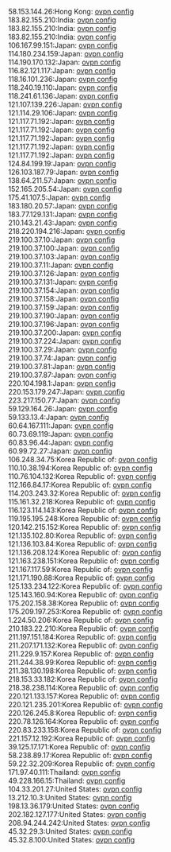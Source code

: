 58.153.144.26:Hong Kong: [ovpn config](vpn/58_153_144_26.ovpn)  
183.82.155.210:India: [ovpn config](vpn/183_82_155_210.ovpn)  
183.82.155.210:India: [ovpn config](vpn/183_82_155_210.ovpn)  
183.82.155.210:India: [ovpn config](vpn/183_82_155_210.ovpn)  
106.167.99.151:Japan: [ovpn config](vpn/106_167_99_151.ovpn)  
114.180.234.159:Japan: [ovpn config](vpn/114_180_234_159.ovpn)  
114.190.170.132:Japan: [ovpn config](vpn/114_190_170_132.ovpn)  
116.82.121.117:Japan: [ovpn config](vpn/116_82_121_117.ovpn)  
118.16.101.236:Japan: [ovpn config](vpn/118_16_101_236.ovpn)  
118.240.19.110:Japan: [ovpn config](vpn/118_240_19_110.ovpn)  
118.241.61.136:Japan: [ovpn config](vpn/118_241_61_136.ovpn)  
121.107.139.226:Japan: [ovpn config](vpn/121_107_139_226.ovpn)  
121.114.29.106:Japan: [ovpn config](vpn/121_114_29_106.ovpn)  
121.117.71.192:Japan: [ovpn config](vpn/121_117_71_192.ovpn)  
121.117.71.192:Japan: [ovpn config](vpn/121_117_71_192.ovpn)  
121.117.71.192:Japan: [ovpn config](vpn/121_117_71_192.ovpn)  
121.117.71.192:Japan: [ovpn config](vpn/121_117_71_192.ovpn)  
121.117.71.192:Japan: [ovpn config](vpn/121_117_71_192.ovpn)  
124.84.199.19:Japan: [ovpn config](vpn/124_84_199_19.ovpn)  
126.103.187.79:Japan: [ovpn config](vpn/126_103_187_79.ovpn)  
138.64.211.57:Japan: [ovpn config](vpn/138_64_211_57.ovpn)  
152.165.205.54:Japan: [ovpn config](vpn/152_165_205_54.ovpn)  
175.41.107.5:Japan: [ovpn config](vpn/175_41_107_5.ovpn)  
183.180.20.57:Japan: [ovpn config](vpn/183_180_20_57.ovpn)  
183.77.129.131:Japan: [ovpn config](vpn/183_77_129_131.ovpn)  
210.143.21.43:Japan: [ovpn config](vpn/210_143_21_43.ovpn)  
218.220.194.216:Japan: [ovpn config](vpn/218_220_194_216.ovpn)  
219.100.37.10:Japan: [ovpn config](vpn/219_100_37_10.ovpn)  
219.100.37.100:Japan: [ovpn config](vpn/219_100_37_100.ovpn)  
219.100.37.103:Japan: [ovpn config](vpn/219_100_37_103.ovpn)  
219.100.37.11:Japan: [ovpn config](vpn/219_100_37_11.ovpn)  
219.100.37.126:Japan: [ovpn config](vpn/219_100_37_126.ovpn)  
219.100.37.131:Japan: [ovpn config](vpn/219_100_37_131.ovpn)  
219.100.37.154:Japan: [ovpn config](vpn/219_100_37_154.ovpn)  
219.100.37.158:Japan: [ovpn config](vpn/219_100_37_158.ovpn)  
219.100.37.159:Japan: [ovpn config](vpn/219_100_37_159.ovpn)  
219.100.37.190:Japan: [ovpn config](vpn/219_100_37_190.ovpn)  
219.100.37.196:Japan: [ovpn config](vpn/219_100_37_196.ovpn)  
219.100.37.200:Japan: [ovpn config](vpn/219_100_37_200.ovpn)  
219.100.37.224:Japan: [ovpn config](vpn/219_100_37_224.ovpn)  
219.100.37.29:Japan: [ovpn config](vpn/219_100_37_29.ovpn)  
219.100.37.74:Japan: [ovpn config](vpn/219_100_37_74.ovpn)  
219.100.37.81:Japan: [ovpn config](vpn/219_100_37_81.ovpn)  
219.100.37.87:Japan: [ovpn config](vpn/219_100_37_87.ovpn)  
220.104.198.1:Japan: [ovpn config](vpn/220_104_198_1.ovpn)  
220.153.179.247:Japan: [ovpn config](vpn/220_153_179_247.ovpn)  
223.217.150.77:Japan: [ovpn config](vpn/223_217_150_77.ovpn)  
59.129.164.26:Japan: [ovpn config](vpn/59_129_164_26.ovpn)  
59.133.13.4:Japan: [ovpn config](vpn/59_133_13_4.ovpn)  
60.64.167.111:Japan: [ovpn config](vpn/60_64_167_111.ovpn)  
60.73.69.119:Japan: [ovpn config](vpn/60_73_69_119.ovpn)  
60.83.96.44:Japan: [ovpn config](vpn/60_83_96_44.ovpn)  
60.99.72.27:Japan: [ovpn config](vpn/60_99_72_27.ovpn)  
106.248.34.75:Korea Republic of: [ovpn config](vpn/106_248_34_75.ovpn)  
110.10.38.194:Korea Republic of: [ovpn config](vpn/110_10_38_194.ovpn)  
110.76.104.132:Korea Republic of: [ovpn config](vpn/110_76_104_132.ovpn)  
112.166.84.17:Korea Republic of: [ovpn config](vpn/112_166_84_17.ovpn)  
114.203.243.32:Korea Republic of: [ovpn config](vpn/114_203_243_32.ovpn)  
115.161.32.218:Korea Republic of: [ovpn config](vpn/115_161_32_218.ovpn)  
116.123.114.143:Korea Republic of: [ovpn config](vpn/116_123_114_143.ovpn)  
119.195.195.248:Korea Republic of: [ovpn config](vpn/119_195_195_248.ovpn)  
120.142.215.152:Korea Republic of: [ovpn config](vpn/120_142_215_152.ovpn)  
121.135.102.80:Korea Republic of: [ovpn config](vpn/121_135_102_80.ovpn)  
121.136.103.84:Korea Republic of: [ovpn config](vpn/121_136_103_84.ovpn)  
121.136.208.124:Korea Republic of: [ovpn config](vpn/121_136_208_124.ovpn)  
121.163.238.151:Korea Republic of: [ovpn config](vpn/121_163_238_151.ovpn)  
121.167.117.59:Korea Republic of: [ovpn config](vpn/121_167_117_59.ovpn)  
121.171.190.88:Korea Republic of: [ovpn config](vpn/121_171_190_88.ovpn)  
125.133.234.122:Korea Republic of: [ovpn config](vpn/125_133_234_122.ovpn)  
125.143.160.94:Korea Republic of: [ovpn config](vpn/125_143_160_94.ovpn)  
175.202.158.38:Korea Republic of: [ovpn config](vpn/175_202_158_38.ovpn)  
175.209.197.253:Korea Republic of: [ovpn config](vpn/175_209_197_253.ovpn)  
1.224.50.206:Korea Republic of: [ovpn config](vpn/1_224_50_206.ovpn)  
210.183.22.210:Korea Republic of: [ovpn config](vpn/210_183_22_210.ovpn)  
211.197.151.184:Korea Republic of: [ovpn config](vpn/211_197_151_184.ovpn)  
211.207.171.132:Korea Republic of: [ovpn config](vpn/211_207_171_132.ovpn)  
211.229.9.157:Korea Republic of: [ovpn config](vpn/211_229_9_157.ovpn)  
211.244.38.99:Korea Republic of: [ovpn config](vpn/211_244_38_99.ovpn)  
211.38.130.198:Korea Republic of: [ovpn config](vpn/211_38_130_198.ovpn)  
218.153.33.182:Korea Republic of: [ovpn config](vpn/218_153_33_182.ovpn)  
218.38.238.114:Korea Republic of: [ovpn config](vpn/218_38_238_114.ovpn)  
220.121.133.157:Korea Republic of: [ovpn config](vpn/220_121_133_157.ovpn)  
220.121.235.201:Korea Republic of: [ovpn config](vpn/220_121_235_201.ovpn)  
220.126.245.8:Korea Republic of: [ovpn config](vpn/220_126_245_8.ovpn)  
220.78.126.164:Korea Republic of: [ovpn config](vpn/220_78_126_164.ovpn)  
220.83.233.158:Korea Republic of: [ovpn config](vpn/220_83_233_158.ovpn)  
221.157.12.192:Korea Republic of: [ovpn config](vpn/221_157_12_192.ovpn)  
39.125.17.171:Korea Republic of: [ovpn config](vpn/39_125_17_171.ovpn)  
58.238.89.17:Korea Republic of: [ovpn config](vpn/58_238_89_17.ovpn)  
59.22.32.209:Korea Republic of: [ovpn config](vpn/59_22_32_209.ovpn)  
171.97.40.111:Thailand: [ovpn config](vpn/171_97_40_111.ovpn)  
49.228.166.15:Thailand: [ovpn config](vpn/49_228_166_15.ovpn)  
104.33.201.27:United States: [ovpn config](vpn/104_33_201_27.ovpn)  
13.212.10.3:United States: [ovpn config](vpn/13_212_10_3.ovpn)  
198.13.36.179:United States: [ovpn config](vpn/198_13_36_179.ovpn)  
202.182.127.177:United States: [ovpn config](vpn/202_182_127_177.ovpn)  
208.94.244.242:United States: [ovpn config](vpn/208_94_244_242.ovpn)  
45.32.29.3:United States: [ovpn config](vpn/45_32_29_3.ovpn)  
45.32.8.100:United States: [ovpn config](vpn/45_32_8_100.ovpn)  
